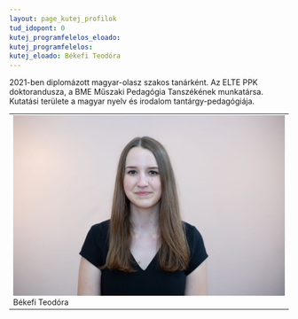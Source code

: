 ```yaml
---
layout: page_kutej_profilok
tud_idopont: 0
kutej_programfelelos_eloado: 
kutej_programfelelos: 
kutej_eloado: Békefi Teodóra
---
```

2021-ben diplomázott magyar-olasz szakos tanárként. Az ELTE PPK doktorandusza, a BME Műszaki Pedagógia Tanszékének munkatársa. Kutatási területe a magyar nyelv és irodalom tantárgy-pedagógiája.



 <table class="picture">
<tr>
<td>

<div class="gallery">
    <img src="images/bekefi_teodora.jpg" max-width="250" max-height="200">
  <div class="desc">Békefi Teodóra</div>
</div>

</td>
</tr>
</table>